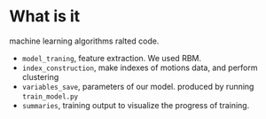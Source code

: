 # What is it
machine learning algorithms ralted code.
- `model_traning`, feature extraction. We used RBM.
- `index_construction`, make indexes of motions data, and perform clustering
- `variables_save`, parameters of our model. produced by running `train_model.py`
- `summaries`, training output to visualize the progress of training.
